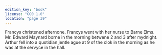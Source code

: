 ```yaml
---
edition_key: "book"
license: "CC0 1.0"
location: "page 39"
---
```

Francys
christened afternone. Francys went with her nurse to Barne
Elms. Mr. Edward Maynard borne in the morning betwene 2
and 3 after mydnight. Arthur fell into a quotidian jentle ague at
9 of the clok in the morning as he was at the servyce in the hall.
